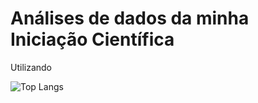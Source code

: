 # Análises de dados da minha Iniciação Científica

Utilizando

![Top Langs](https://github-readme-stats.vercel.app/api/top-langs/?username=Evaristo2&hide_progress=true&theme=dracula)
